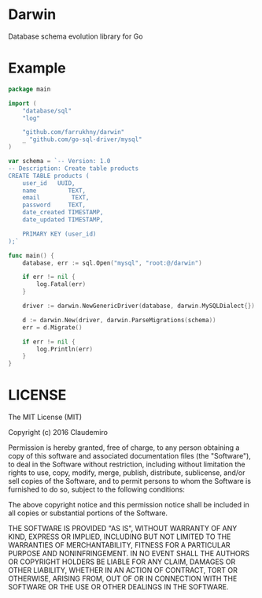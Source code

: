 # Darwin

Database schema evolution library for Go

# Example

```go
package main

import (
	"database/sql"
	"log"

	"github.com/farrukhny/darwin"
	_ "github.com/go-sql-driver/mysql"
)

var schema = `-- Version: 1.0
-- Description: Create table products
CREATE TABLE products (
	user_id   UUID,
	name         TEXT,
	email         TEXT,
	password     TEXT,
	date_created TIMESTAMP,
	date_updated TIMESTAMP,

	PRIMARY KEY (user_id)
);`

func main() {
	database, err := sql.Open("mysql", "root:@/darwin")

	if err != nil {
		log.Fatal(err)
	}

	driver := darwin.NewGenericDriver(database, darwin.MySQLDialect{})

	d := darwin.New(driver, darwin.ParseMigrations(schema))
	err = d.Migrate()

	if err != nil {
		log.Println(err)
	}
}
```

# LICENSE

The MIT License (MIT)

Copyright (c) 2016 Claudemiro

Permission is hereby granted, free of charge, to any person obtaining a copy
of this software and associated documentation files (the "Software"), to deal
in the Software without restriction, including without limitation the rights
to use, copy, modify, merge, publish, distribute, sublicense, and/or sell
copies of the Software, and to permit persons to whom the Software is
furnished to do so, subject to the following conditions:

The above copyright notice and this permission notice shall be included in all
copies or substantial portions of the Software.

THE SOFTWARE IS PROVIDED "AS IS", WITHOUT WARRANTY OF ANY KIND, EXPRESS OR
IMPLIED, INCLUDING BUT NOT LIMITED TO THE WARRANTIES OF MERCHANTABILITY,
FITNESS FOR A PARTICULAR PURPOSE AND NONINFRINGEMENT. IN NO EVENT SHALL THE
AUTHORS OR COPYRIGHT HOLDERS BE LIABLE FOR ANY CLAIM, DAMAGES OR OTHER
LIABILITY, WHETHER IN AN ACTION OF CONTRACT, TORT OR OTHERWISE, ARISING FROM,
OUT OF OR IN CONNECTION WITH THE SOFTWARE OR THE USE OR OTHER DEALINGS IN THE
SOFTWARE.
